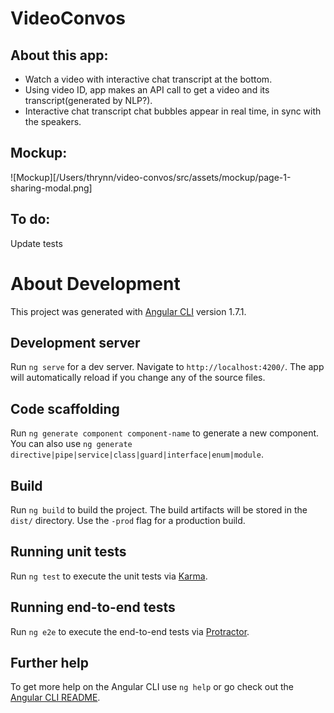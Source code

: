 # VideoConvos
## About this app:
* Watch a video with interactive chat transcript at the bottom. 
* Using video ID, app makes an API call to get a video and its transcript(generated by NLP?).
* Interactive chat transcript chat bubbles appear in real time, in sync with the speakers. 

## Mockup:
![Mockup][/Users/thrynn/video-convos/src/assets/mockup/page-1-sharing-modal.png]

## To do:
Update tests

# About Development
This project was generated with [Angular CLI](https://github.com/angular/angular-cli) version 1.7.1.

## Development server

Run `ng serve` for a dev server. Navigate to `http://localhost:4200/`. The app will automatically reload if you change any of the source files.

## Code scaffolding

Run `ng generate component component-name` to generate a new component. You can also use `ng generate directive|pipe|service|class|guard|interface|enum|module`.

## Build

Run `ng build` to build the project. The build artifacts will be stored in the `dist/` directory. Use the `-prod` flag for a production build.

## Running unit tests

Run `ng test` to execute the unit tests via [Karma](https://karma-runner.github.io).

## Running end-to-end tests

Run `ng e2e` to execute the end-to-end tests via [Protractor](http://www.protractortest.org/).

## Further help

To get more help on the Angular CLI use `ng help` or go check out the [Angular CLI README](https://github.com/angular/angular-cli/blob/master/README.md).
